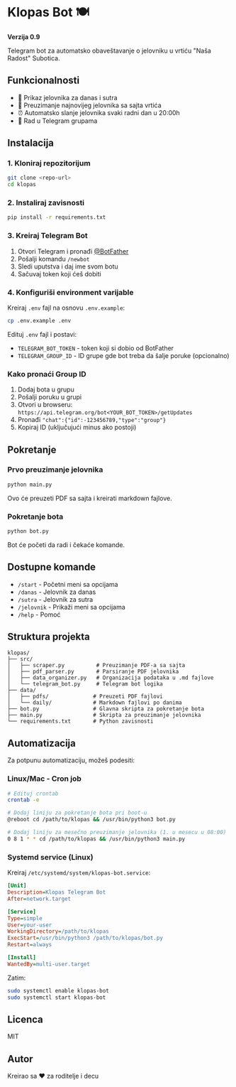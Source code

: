 # Klopas Bot 🍽️

**Verzija 0.9**

Telegram bot za automatsko obaveštavanje o jelovniku u vrtiću "Naša Radost" Subotica.

## Funkcionalnosti

- 📅 Prikaz jelovnika za danas i sutra
- 🔄 Preuzimanje najnovijeg jelovnika sa sajta vrtića
- ⏰ Automatsko slanje jelovnika svaki radni dan u 20:00h
- 📱 Rad u Telegram grupama

## Instalacija

### 1. Kloniraj repozitorijum

```bash
git clone <repo-url>
cd klopas
```

### 2. Instaliraj zavisnosti

```bash
pip install -r requirements.txt
```

### 3. Kreiraj Telegram Bot

1. Otvori Telegram i pronađi [@BotFather](https://t.me/botfather)
2. Pošalji komandu `/newbot`
3. Sledi uputstva i daj ime svom botu
4. Sačuvaj token koji ćeš dobiti

### 4. Konfiguriši environment varijable

Kreiraj `.env` fajl na osnovu `.env.example`:

```bash
cp .env.example .env
```

Edituj `.env` fajl i postavi:
- `TELEGRAM_BOT_TOKEN` - token koji si dobio od BotFather
- `TELEGRAM_GROUP_ID` - ID grupe gde bot treba da šalje poruke (opcionalno)

### Kako pronaći Group ID

1. Dodaj bota u grupu
2. Pošalji poruku u grupi
3. Otvori u browseru: `https://api.telegram.org/bot<YOUR_BOT_TOKEN>/getUpdates`
4. Pronađi `"chat":{"id":-123456789,"type":"group"}`
5. Kopiraj ID (uključujući minus ako postoji)

## Pokretanje

### Prvo preuzimanje jelovnika

```bash
python main.py
```

Ovo će preuzeti PDF sa sajta i kreirati markdown fajlove.

### Pokretanje bota

```bash
python bot.py
```

Bot će početi da radi i čekaće komande.

## Dostupne komande

- `/start` - Početni meni sa opcijama
- `/danas` - Jelovnik za danas
- `/sutra` - Jelovnik za sutra
- `/jelovnik` - Prikaži meni sa opcijama
- `/help` - Pomoć

## Struktura projekta

```
klopas/
├── src/
│   ├── scraper.py          # Preuzimanje PDF-a sa sajta
│   ├── pdf_parser.py       # Parsiranje PDF jelovnika
│   ├── data_organizer.py   # Organizacija podataka u .md fajlove
│   └── telegram_bot.py     # Telegram bot logika
├── data/
│   ├── pdfs/              # Preuzeti PDF fajlovi
│   └── daily/             # Markdown fajlovi po danima
├── bot.py                 # Glavna skripta za pokretanje bota
├── main.py                # Skripta za preuzimanje jelovnika
└── requirements.txt       # Python zavisnosti
```

## Automatizacija

Za potpunu automatizaciju, možeš podesiti:

### Linux/Mac - Cron job

```bash
# Edituj crontab
crontab -e

# Dodaj liniju za pokretanje bota pri boot-u
@reboot cd /path/to/klopas && /usr/bin/python3 bot.py

# Dodaj liniju za mesečno preuzimanje jelovnika (1. u mesecu u 08:00)
0 8 1 * * cd /path/to/klopas && /usr/bin/python3 main.py
```

### Systemd service (Linux)

Kreiraj `/etc/systemd/system/klopas-bot.service`:

```ini
[Unit]
Description=Klopas Telegram Bot
After=network.target

[Service]
Type=simple
User=your-user
WorkingDirectory=/path/to/klopas
ExecStart=/usr/bin/python3 /path/to/klopas/bot.py
Restart=always

[Install]
WantedBy=multi-user.target
```

Zatim:
```bash
sudo systemctl enable klopas-bot
sudo systemctl start klopas-bot
```

## Licenca

MIT

## Autor

Kreirao sa ❤️ za roditelje i decu